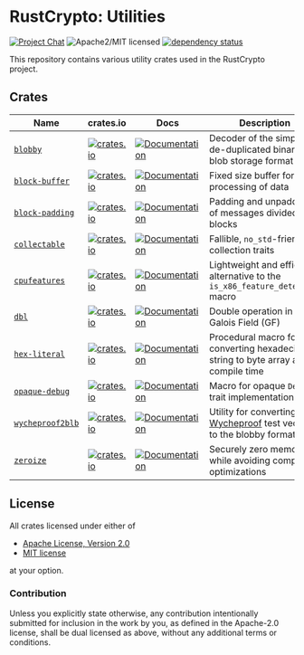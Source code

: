# RustCrypto: Utilities

[![Project Chat][chat-image]][chat-link] ![Apache2/MIT licensed][license-image] [![dependency status][deps-image]][deps-link]

This repository contains various utility crates used in the RustCrypto project.

## Crates

| Name | crates.io | Docs | Description |
|------|-----------|------|--------------|
| [`blobby`] | [![crates.io](https://img.shields.io/crates/v/blobby.svg)](https://crates.io/crates/blobby) | [![Documentation](https://docs.rs/blobby/badge.svg)](https://docs.rs/blobby) | Decoder of the simple de-duplicated binary blob storage format |
| [`block-buffer`] | [![crates.io](https://img.shields.io/crates/v/block-buffer.svg)](https://crates.io/crates/block-buffer) | [![Documentation](https://docs.rs/block-buffer/badge.svg)](https://docs.rs/block-buffer) | Fixed size buffer for block processing of data |
| [`block‑padding`] | [![crates.io](https://img.shields.io/crates/v/block-padding.svg)](https://crates.io/crates/block-padding) | [![Documentation](https://docs.rs/block-padding/badge.svg)](https://docs.rs/block-padding) | Padding and unpadding of messages divided into blocks |
| [`collectable`] | [![crates.io](https://img.shields.io/crates/v/collectable.svg)](https://crates.io/crates/collectable) | [![Documentation](https://docs.rs/collectable/badge.svg)](https://docs.rs/collectable) | Fallible, `no_std`-friendly collection traits |
| [`cpufeatures`] | [![crates.io](https://img.shields.io/crates/v/cpufeatures.svg)](https://crates.io/crates/cpufeatures) | [![Documentation](https://docs.rs/cpufeatures/badge.svg)](https://docs.rs/cpufeatures) | Lightweight and efficient alternative to the `is_x86_feature_detected!` macro |
| [`dbl`] | [![crates.io](https://img.shields.io/crates/v/dbl.svg)](https://crates.io/crates/dbl) | [![Documentation](https://docs.rs/dbl/badge.svg)](https://docs.rs/dbl) | Double operation in Galois Field (GF) |
| [`hex-literal`] | [![crates.io](https://img.shields.io/crates/v/hex-literal.svg)](https://crates.io/crates/hex-literal) | [![Documentation](https://docs.rs/hex-literal/badge.svg)](https://docs.rs/hex-literal) | Procedural macro for converting hexadecimal string to byte array at compile time |
| [`opaque-debug`] | [![crates.io](https://img.shields.io/crates/v/opaque-debug.svg)](https://crates.io/crates/opaque-debug) | [![Documentation](https://docs.rs/opaque-debug/badge.svg)](https://docs.rs/opaque-debug) | Macro for opaque `Debug` trait implementation |
| [`wycheproof2blb`] | [![crates.io](https://img.shields.io/crates/v/wycheproof2blb.svg)](https://crates.io/crates/wycheproof2blb) | [![Documentation](https://docs.rs/wycheproof2blb/badge.svg)](https://docs.rs/wycheproof2blb) | Utility for converting [Wycheproof] test vectors to the blobby format |
| [`zeroize`] | [![crates.io](https://img.shields.io/crates/v/zeroize.svg)](https://crates.io/crates/zeroize) | [![Documentation](https://docs.rs/zeroize/badge.svg)](https://docs.rs/zeroize) | Securely zero memory while avoiding compiler optimizations |

## License

All crates licensed under either of

 * [Apache License, Version 2.0](http://www.apache.org/licenses/LICENSE-2.0)
 * [MIT license](http://opensource.org/licenses/MIT)

at your option.

### Contribution

Unless you explicitly state otherwise, any contribution intentionally submitted for inclusion in the work by you, as defined in the Apache-2.0 license, shall be dual licensed as above, without any additional terms or conditions.

[//]: # (badges)

[chat-image]: https://img.shields.io/badge/zulip-join_chat-blue.svg
[chat-link]: https://rustcrypto.zulipchat.com/#narrow/stream/260052-utils
[license-image]: https://img.shields.io/badge/license-Apache2.0/MIT-blue.svg
[deps-image]: https://deps.rs/repo/github/RustCrypto/utils/status.svg
[deps-link]: https://deps.rs/repo/github/RustCrypto/utils

[//]: # (crates)

[`blobby`]: ./blobby
[`block-buffer`]: ./block-buffer
[`block‑padding`]: ./block‑padding
[`collectable`]: ./collectable
[`cpufeatures`]: ./cpufeatures
[`dbl`]: ./dbl
[`hex-literal`]: ./hex-literal
[`opaque-debug`]: ./opaque-debug
[`wycheproof2blb`]: ./wycheproof2blb
[`zeroize`]: ./zeroize

[//]: # (misc)

[Wycheproof]: https://github.com/google/wycheproof
